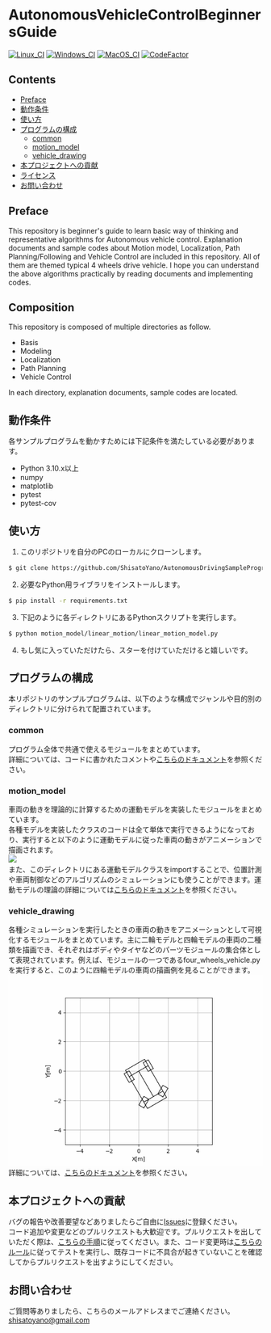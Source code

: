 # AutonomousVehicleControlBeginnersGuide
[![Linux_CI](https://github.com/ShisatoYano/AutonomousDrivingSamplePrograms/actions/workflows/Linux_CI.yml/badge.svg)](https://github.com/ShisatoYano/AutonomousDrivingSamplePrograms/actions/workflows/Linux_CI.yml) [![Windows_CI](https://github.com/ShisatoYano/AutonomousDrivingSamplePrograms/actions/workflows/Windows_CI.yml/badge.svg)](https://github.com/ShisatoYano/AutonomousDrivingSamplePrograms/actions/workflows/Windows_CI.yml) [![MacOS_CI](https://github.com/ShisatoYano/AutonomousDrivingSamplePrograms/actions/workflows/MacOS_CI.yml/badge.svg)](https://github.com/ShisatoYano/AutonomousDrivingSamplePrograms/actions/workflows/MacOS_CI.yml) [![CodeFactor](https://www.codefactor.io/repository/github/shisatoyano/autonomousvehiclecontrolbeginnersguide/badge)](https://www.codefactor.io/repository/github/shisatoyano/autonomousvehiclecontrolbeginnersguide)  

## Contents
* [Preface](#preface)
* [動作条件](#動作条件)
* [使い方](#使い方)
* [プログラムの構成](#プログラムの構成)
    * [common](#common)
    * [motion_model](#motion_model)
    * [vehicle_drawing](#vehicle_drawing)
* [本プロジェクトへの貢献](#本プロジェクトへの貢献)
* [ライセンス](#ライセンス)
* [お問い合わせ](#お問い合わせ)

## Preface
This repository is beginner's guide to learn basic way of thinking and representative algorithms for Autonomous vehicle control. Explanation documents and sample codes about Motion model, Localization, Path Planning/Following and Vehicle Control are included in this repository. All of them are themed typical 4 wheels drive vehicle. I hope you can understand the above algorithms practically by reading documents and implementing codes.  

## Composition
This repository is composed of multiple directories as follow.  

* Basis
* Modeling
* Localization
* Path Planning
* Vehicle Control

In each directory, explanation documents, sample codes are located.

## 動作条件
各サンプルプログラムを動かすためには下記条件を満たしている必要があります。  
* Python 3.10.x以上
* numpy
* matplotlib
* pytest
* pytest-cov

## 使い方
1. このリポジトリを自分のPCのローカルにクローンします。  
```bash
$ git clone https://github.com/ShisatoYano/AutonomousDrivingSamplePrograms.git
```
2. 必要なPython用ライブラリをインストールします。  
```bash
$ pip install -r requirements.txt
```
3. 下記のように各ディレクトリにあるPythonスクリプトを実行します。  
```bash
$ python motion_model/linear_motion/linear_motion_model.py
```
4. もし気に入っていただけたら、スターを付けていただけると嬉しいです。

## プログラムの構成
本リポジトリのサンプルプログラムは、以下のような構成でジャンルや目的別のディレクトリに分けられて配置されています。  
### common
プログラム全体で共通で使えるモジュールをまとめています。  
詳細については、コードに書かれたコメントや[こちらのドキュメント](/common/common.md)を参照ください。  

### motion_model
車両の動きを理論的に計算するための運動モデルを実装したモジュールをまとめています。  
各種モデルを実装したクラスのコードは全て単体で実行できるようになっており、実行すると以下のように運動モデルに従った車両の動きがアニメーションで描画されます。  
![](/gif/linear_motion_model.gif)  
また、このディレクトリにある運動モデルクラスをimportすることで、位置計測や車両制御などのアルゴリズムのシミュレーションにも使うことができます。運動モデルの理論の詳細については[こちらのドキュメント](/motion_model/motion_model.md)を参照ください。  

### vehicle_drawing
各種シミュレーションを実行したときの車両の動きをアニメーションとして可視化するモジュールをまとめています。主に二輪モデルと四輪モデルの車両の二種類を描画でき、それぞれはボディやタイヤなどのパーツモジュールの集合体として表現されています。例えば、モジュールの一つであるfour_wheels_vehicle.pyを実行すると、このように四輪モデルの車両の描画例を見ることができます。  
![](/gif/four_wheels_vehicle.gif)  
詳細については、[こちらのドキュメント](/vehicle_drawing/vehicle_drawing.md)を参照ください。  

## 本プロジェクトへの貢献
バグの報告や改善要望などありましたらご自由に[Issues](https://github.com/ShisatoYano/AutonomousDrivingSamplePrograms/issues)に登録ください。  
コード追加や変更などのプルリクエストも大歓迎です。プルリクエストを出していただく際は、[こちらの手順](/docs/contributing_guide.md)に従ってください。また、コード変更時は[こちらのルール](/docs/test_guide.md)に従ってテストを実行し、既存コードに不具合が起きていないことを確認してからプルリクエストを出すようにしてください。  


## お問い合わせ
ご質問等ありましたら、こちらのメールアドレスまでご連絡ください。  
shisatoyano@gmail.com  
